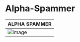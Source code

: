 # Alpha-Spammer
| ALPHA SPAMMER | 
| ------------- | 
| ![image](https://cdn.discordapp.com/attachments/638966457358876712/935681418166665286/alpha.PNG) |
